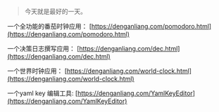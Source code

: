 # 

> 今天就是最好的一天。

一个全功能的番茄时钟应用： [https://denganliang.com/pomodoro.html](https://denganliang.com/pomodoro.html)

一个决策日志撰写应用： [https://denganliang.com/dec.html](https://denganliang.com/dec.html)

一个世界时钟应用： [https://denganliang.com/world-clock.html](https://denganliang.com/world-clock.html)

一个yaml key 编辑工具: [https://denganliang.com/YamlKeyEditor](https://denganliang.com/YamlKeyEditor)